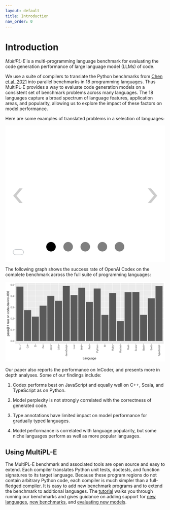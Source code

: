 ```yaml
---
layout: default
title: Introduction
nav_order: 0
---
```


<style>
.carousel {
    margin-left: 0%;
    margin-right: 0%;
}

ul.slides {
    display: block;
    position: relative;
    height: 430px;
    margin: 0;
    padding: 0;
    overflow: hidden;
    list-style: none;
}

.slides * {
    user-select: none;
    -ms-user-select: none;
    -moz-user-select: none;
    -khtml-user-select: none;
    -webkit-user-select: none;
    -webkit-touch-callout: none;
}

ul.slides input {
    display: none; 
}


.slide-container { 
    display: block; 
}

.slide-image {
    display: flex;
    position: absolute;
    width: 100%;
    height: 100%;
    top: 0;
    opacity: 0;
    transition: all .7s ease-in-out;
}   

.slide-image iframe {
    width: auto;
    min-width: 100%;
    height: 100%;
}

.carousel-controls {
    position: absolute;
    top: 0;
    left: 0;
    right: 0;
    z-index: 999;
    font-size: 100px;
    line-height: 430px;
    color: #fff;
}

.carousel-controls button {
    display: none;
    padding: 5 5px;
    margin: 20px;
    cursor: pointer;
    font-size: xx-large;
    float: right;
    clear: right;
}

.carousel-controls label {
    display: none;
    position: absolute;
    padding: 0 20px;
    opacity: 0.2;
    transition: opacity .2s;
    cursor: pointer;
    color: #000;
}

.slide-image:hover + .carousel-controls label{
    opacity: 0.5;
}

.carousel-controls label:hover {
    opacity: 1;
}

.carousel-controls .prev-slide {
    width: 20%;
    height: 0%;
    text-align: left;
    left: 0;
}

.carousel-controls .next-slide {
    width: 20%;
    height: 0%;
    text-align: right;
    right: 0;
}

.carousel-dots {
    position: absolute;
    left: 0;
    right: 0;
    bottom: 20px;
    z-index: 999;
    text-align: center;
}

.carousel-dots .carousel-dot {
    display: inline-block;
    width: 30px;
    height: 30px;
    border-radius: 50%;
    background-color: #000;
    opacity: 0.5;
    margin: 10px;
    cursor: pointer;
}

input:checked + .slide-container .slide-image {
    opacity: 1;
    transform: scale(1);
    transition: opacity 1s ease-in-out;
}

input:checked + .slide-container .carousel-controls label {
     display: block; 
}

input:checked + .slide-container .carousel-controls button {
     display: block; 
}

input#img-1:checked ~ .carousel-dots label#img-dot-1,
input#img-2:checked ~ .carousel-dots label#img-dot-2,
input#img-3:checked ~ .carousel-dots label#img-dot-3,
input#img-4:checked ~ .carousel-dots label#img-dot-4,
input#img-5:checked ~ .carousel-dots label#img-dot-5,
input#img-6:checked ~ .carousel-dots label#img-dot-6 {
	opacity: 1;
}


input:checked + .slide-container .nav label { display: block; }

iframe {
    border: none;
}

</style>

# Introduction

_MultiPL-E_ is a multi-programming language benchmark for evaluating the code
generation performance of large language model (LLMs) of code.

We use a suite of compilers to translate the Python benchmarks from [Chen et al.
2021] into parallel benchmarks in 18 programming languages. Thus MultiPL-E
provides a way to evaluate code generation models on a consistent set of
benchmark problems across many languages. The 18 languages capture a broad
spectrum of language features, application areas, and popularity, allowing us to
explore the impact of these factors on model performance.

Here are some examples of translated problems in a selection of languages:

<div class="carousel">
  <ul class="slides">
    <input type="radio" name="radio-buttons" id="img-1" checked />
    <li class="slide-container">
      <div class="slide-image">
          <iframe src="code-html/HumanEval_78_hex_key-188-OK.cpp.html" id="code-1"></iframe>
      </div>
      <div class="carousel-controls">
        <label for="img-5" class="prev-slide">
          <span>&lsaquo;</span>
        </label>
        <label for="img-2" class="next-slide">
          <span>&rsaquo;</span>
        </label>
      </div>
    </li>
    <input type="radio" name="radio-buttons" id="img-2" />
    <li class="slide-container">
      <div class="slide-image">
          <iframe src="code-html/HumanEval_117_select_words-124-OK.sh.html" id="code-2"></iframe>
      </div>
      <div class="carousel-controls">
        <label for="img-1" class="prev-slide">
          <span>&lsaquo;</span>
        </label>
        <label for="img-3" class="next-slide">
          <span>&rsaquo;</span>
        </label>
      </div>
    </li>
    <input type="radio" name="radio-buttons" id="img-3" />
    <li class="slide-container">
      <div class="slide-image">
          <iframe src="code-html/HumanEval_47_median-196-OK.cs.html" id="code-3"></iframe>
      </div>
      <div class="carousel-controls">
        <label for="img-2" class="prev-slide">
          <span>&lsaquo;</span>
        </label>
        <label for="img-4" class="next-slide">
          <span>&rsaquo;</span>
        </label>
      </div>
    </li>
    <input type="radio" name="radio-buttons" id="img-4" />
    <li class="slide-container">
      <div class="slide-image">
          <iframe src="code-html/HumanEval_89_encrypt-191-OK.rs.html" id="code-4"></iframe>
      </div>
      <div class="carousel-controls">
        <label for="img-3" class="prev-slide">
          <span>&lsaquo;</span>
        </label>
        <label for="img-5" class="next-slide">
          <span>&rsaquo;</span>
        </label>
      </div>
    </li>
    <input type="radio" name="radio-buttons" id="img-5" />
    <li class="slide-container">
      <div class="slide-image">
          <iframe src="code-html/HumanEval_15_string_sequence-190-OK.ts.html" id="code-5"></iframe>
      </div>
      <div class="carousel-controls">
        <label for="img-4" class="prev-slide">
          <span>&lsaquo;</span>
        </label>
        <label for="img-1" class="next-slide">
          <span>&rsaquo;</span>
        </label>
      </div>
    </li>
    <div class="carousel-dots">
      <label for="img-1" class="carousel-dot" id="img-dot-1"></label>
      <label for="img-2" class="carousel-dot" id="img-dot-2"></label>
      <label for="img-3" class="carousel-dot" id="img-dot-3"></label>
      <label for="img-4" class="carousel-dot" id="img-dot-4"></label>
      <label for="img-5" class="carousel-dot" id="img-dot-5"></label>
    </div>
  </ul>
</div>

The following graph shows the success rate of OpenAI Codex on the
complete benchmark across the full suite of programming languages:

<img src="codex.png">

Our paper also reports the performance on InCoder, and presents more
in depth analyses. Some of our findings include:

1. Codex performs best on JavaScript and equally well on C++, Scala, and
   TypeScript as on Python.

2. Model perplexity is not strongly correlated with the correctness of generated
   code.

3. Type annotations have limited impact on model performance for gradually typed
   languages.

4. Model performance is correlated with language popularity, but some niche
   languages perform as well as more popular languages.

## Using MultiPL-E

The MultiPL-E benchmark and associated tools are open source and easy to extend.
Each compiler translates Python unit tests, doctests, and function signatures to
its target language. Because these program regions do not contain arbitrary
Python code, each compiler is much simpler than a full-fledged compiler. It is
easy to add new benchmark programs and to extend the benchmark to additional
languages. The [tutorial](./tutorial.html) walks you through
running our benchmarks and gives guidance on adding support for [new languages],
[new benchmarks], and [evaluating new models].

[chen et al. 2021]: https://arxiv.org/abs/2107.03374
[new languages]: ./new_language.html
[new benchmarks]: ./new_benchmark.html
[evaluating new models]: ./new_model.html
